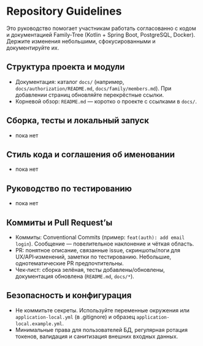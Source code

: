 # Repository Guidelines

Это руководство помогает участникам работать согласованно с кодом и документацией Family‑Tree (Kotlin + Spring Boot, PostgreSQL, Docker). Держите изменения небольшими, сфокусированными и документируйте их.

## Структура проекта и модули
- Документация: каталог `docs/` (например, `docs/authorization/README.md`, `docs/family/members.md`). При добавлении страниц обновляйте перекрёстные ссылки.
- Корневой обзор: `README.md` — коротко о проекте с ссылками в `docs/`.

## Сборка, тесты и локальный запуск
- пока нет

## Стиль кода и соглашения об именовании
- пока нет

## Руководство по тестированию
- пока нет

## Коммиты и Pull Request’ы
- Коммиты: Conventional Commits (пример: `feat(auth): add email login`). Сообщение — повелительное наклонение и чёткая область.
- PR: понятное описание, связанные issue, скриншоты/логи для UX/API‑изменений, заметки по тестированию. Небольшие, однотематические PR предпочтительны.
- Чек‑лист: сборка зелёная, тесты добавлены/обновлены, документация обновлена (`README.md`, `docs/*`).

## Безопасность и конфигурация
- Не коммитьте секреты. Используйте переменные окружения или `application-local.yml` (в .gitignore) и образец `application-local.example.yml`.
- Минимальные права для пользователей БД, регулярная ротация токенов, валидация и санитизация внешних входных данных.
